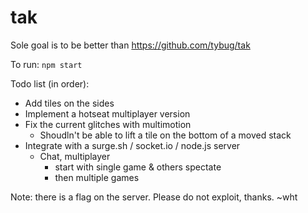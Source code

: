 # tak
Sole goal is to be better than https://github.com/tybug/tak

To run: `npm start`

Todo list (in order):

  - Add tiles on the sides
  - Implement a hotseat multiplayer version
  - Fix the current glitches with multimotion
    - Shoudln't be able to lift a tile on the bottom of a moved stack
  - Integrate with a surge.sh / socket.io / node.js server
    - Chat, multiplayer
      - start with single game & others spectate
      - then multiple games
      

 Note: there is a flag on the server. Please do not exploit, thanks.
~wht

